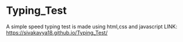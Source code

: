 # Typing_Test
A simple speed typing test is made using html,css and javascript
LINK: https://sivakavya18.github.io/Typing_Test/
